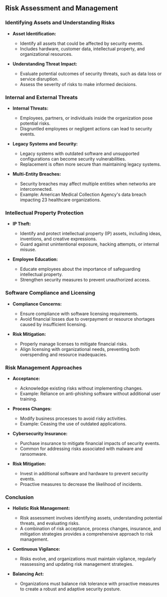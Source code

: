 ## Risk Assessment and Management

### Identifying Assets and Understanding Risks

- **Asset Identification:**
	- Identify all assets that could be affected by security events.
	- Includes hardware, customer data, intellectual property, and organizational resources.

- **Understanding Threat Impact:**
	- Evaluate potential outcomes of security threats, such as data loss or service disruption.
	- Assess the severity of risks to make informed decisions.

### Internal and External Threats

- **Internal Threats:**
	- Employees, partners, or individuals inside the organization pose potential risks.
	- Disgruntled employees or negligent actions can lead to security events.

- **Legacy Systems and Security:**
	- Legacy systems with outdated software and unsupported configurations can become security vulnerabilities.
	- Replacement is often more secure than maintaining legacy systems.

- **Multi-Entity Breaches:**
	- Security breaches may affect multiple entities when networks are interconnected.
	- Example: American Medical Collection Agency's data breach impacting 23 healthcare organizations.

### Intellectual Property Protection

- **IP Theft:**
	- Identify and protect intellectual property (IP) assets, including ideas, inventions, and creative expressions.
	- Guard against unintentional exposure, hacking attempts, or internal misuse.

- **Employee Education:**
	- Educate employees about the importance of safeguarding intellectual property.
	- Strengthen security measures to prevent unauthorized access.

### Software Compliance and Licensing

- **Compliance Concerns:**
	- Ensure compliance with software licensing requirements.
	- Avoid financial losses due to overpayment or resource shortages caused by insufficient licensing.

- **Risk Mitigation:**
	- Properly manage licenses to mitigate financial risks.
	- Align licensing with organizational needs, preventing both overspending and resource inadequacies.

### Risk Management Approaches

- **Acceptance:**
	- Acknowledge existing risks without implementing changes.
	- Example: Reliance on anti-phishing software without additional user training.

- **Process Changes:**
	- Modify business processes to avoid risky activities.
	- Example: Ceasing the use of outdated applications.

- **Cybersecurity Insurance:**
	- Purchase insurance to mitigate financial impacts of security events.
	- Common for addressing risks associated with malware and ransomware.

- **Risk Mitigation:**
	- Invest in additional software and hardware to prevent security events.
	- Proactive measures to decrease the likelihood of incidents.

### Conclusion

- **Holistic Risk Management:**
	- Risk assessment involves identifying assets, understanding potential threats, and evaluating risks.
	- A combination of risk acceptance, process changes, insurance, and mitigation strategies provides a comprehensive approach to risk management.

- **Continuous Vigilance:**
	- Risks evolve, and organizations must maintain vigilance, regularly reassessing and updating risk management strategies.

- **Balancing Act:**
	- Organizations must balance risk tolerance with proactive measures to create a robust and adaptive security posture.